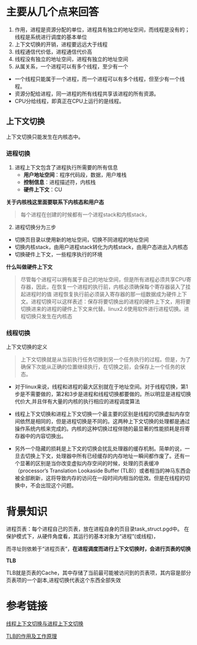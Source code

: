 # 主要从几个点来回答
1. 作用，进程是资源分配的单位，进程具有独立的地址空间，而线程是没有的；线程是系统进行调度的基本单位
2. 上下文切换的开销，进程要远远大于线程
3. 线程通信代价低，进程通信代价高
4. 线程没有独立的地址空间，进程有独立的地址空间
5. 从属关系，一个进程可以有多个线程，至少有一个


- 一个线程只能属于一个进程，而一个进程可以有多个线程，但至少有一个线程。
- 资源分配给进程，同一进程的所有线程共享该进程的所有资源。
- CPU分给线程，即真正在CPU上运行的是线程。

## 上下文切换
上下文切换只能发生在内核态中。
### 进程切换
1. 进程上下文包含了进程执行所需要的所有信息
    - **用户地址空间**：程序代码段，数据，用户堆栈
    - **控制信息**：进程描述符，内核栈
    - **硬件上下文**：CU
    
**关于内核栈这里面要联系下内核态和用户态**

> 每个进程在创建的时候都有一个进程stack和内核stack，

2. 进程切换分为三步

- 切换页目录以使用新的地址空间，切换不同进程的地址空间
- 切换内核stack，由用户进程stack转化为内核stack，由用户态进出入内核态
- 切换硬件上下文，一些程序执行的环境


**什么叫做硬件上下文**

>尽管每个进程可以拥有属于自己的地址空间，但是所有进程必须共享CPU寄存器，因此，在恢复一个进程的执行前，内核必须确保每个寄存器装入了挂起进程时的值
进程恢复执行前必须装入寄存器的那一组数据成为硬件上下文。进程切换可以这样表述：保存将要切换出的进程的硬件上下文，用将要切换进来的进程的硬件上下文来代替。linux2.6使用软件进行进程切换。进程切换只发生在内核态




### 线程切换

上下文切换的定义
> 上下文切换就是从当前执行任务切换到另一个任务执行的过程。但是，为了确保下次能从正确的位置继续执行，在切换之前，会保存上一个任务的状态。

- 对于linux来说，线程和进程的最大区别就在于地址空间。对于线程切换，第1步是不需要做的，第2和3步是进程和线程切换都要做的。所以明显是进程切换代价大,并且伴有大量的内核的执行相应的进程调度算法

- 线程上下文切换和进程上下文切换一个最主要的区别是线程的切换虚拟内存空间依然是相同的，但是进程切换是不同的。这两种上下文切换的处理都是通过操作系统内核来完成的。内核的这种切换过程伴随的最显著的性能损耗是将寄存器中的内容切换出。

- 另外一个隐藏的损耗是上下文的切换会扰乱处理器的缓存机制。简单的说，一旦去切换上下文，处理器中所有已经缓存的内存地址一瞬间都作废了。还有一个显著的区别是当你改变虚拟内存空间的时候，处理的页表缓冲（processor’s Translation Lookaside Buffer (TLB)）或者相当的神马东西会被全部刷新，这将导致内存的访问在一段时间内相当的低效。但是在线程的切换中，不会出现这个问题。


# 背景知识

进程页表：每个进程自己的页表，放在进程自身的页目录task_struct.pgd中。
在保护模式下，从硬件角度看，其运行的基本对象为“进程”(或线程)，

而寻址则依赖于“进程页表”，**在进程调度而进行上下文切换时，会进行页表的切换**



**TLB**

TLB就是页表的Cache，其中存储了当前最可能被访问到的页表项，其内容是部分页表项的一个副本,进程切换代表这个东西全部失效


# 参考链接

[线程上下文切换与进程上下文切换](https://blog.csdn.net/bxw1992/article/details/78115860)

[TLB的作用及工作原理](https://www.cnblogs.com/alantu2018/p/9000777.html)

